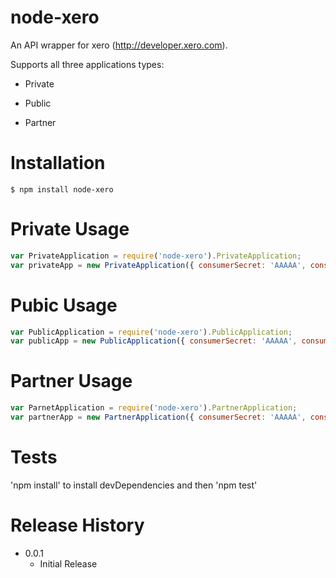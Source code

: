 node-xero
===========
An API wrapper for xero (http://developer.xero.com).

Supports all three applications types:

* Private

* Public

* Partner

Installation
============

    $ npm install node-xero


Private Usage
=============
```javascript
var PrivateApplication = require('node-xero').PrivateApplication;
var privateApp = new PrivateApplication({ consumerSecret: 'AAAAA', consumerKey: 'BBBBBB', privateKeyPath: './cert/privatekey.pem'});
```


Pubic Usage
=============
```javascript
var PublicApplication = require('node-xero').PublicApplication;
var publicApp = new PublicApplication({ consumerSecret: 'AAAAA', consumerKey: 'BBBBBB'});
```

Partner Usage
=============
```javascript
var ParnetApplication = require('node-xero').PartnerApplication;
var partnerApp = new PartnerApplication({ consumerSecret: 'AAAAA', consumerKey: 'BBBBBB', privateKeyPath: './cert/privatekey.pem', sslCertPath: './cert/ssl.crt'});
```


Tests
==========

'npm install' to install devDependencies and then 'npm test'


Release History
==============

* 0.0.1
    - Initial Release